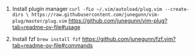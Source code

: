 1. Install plugin manager
`curl -fLo ~/.vim/autoload/plug.vim --create-dirs \
    https://raw.githubusercontent.com/junegunn/vim-plug/master/plug.vim`
https://github.com/junegunn/vim-plug?tab=readme-ov-file#usage

2. Install fzf
`brew install fzf`
https://github.com/junegunn/fzf.vim?tab=readme-ov-file#commands
